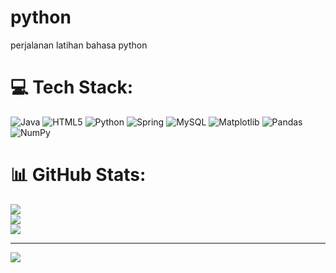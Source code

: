 # python
perjalanan latihan bahasa python

# 💻 Tech Stack:
![Java](https://img.shields.io/badge/java-%23ED8B00.svg?style=for-the-badge&logo=openjdk&logoColor=white) ![HTML5](https://img.shields.io/badge/html5-%23E34F26.svg?style=for-the-badge&logo=html5&logoColor=white) ![Python](https://img.shields.io/badge/python-3670A0?style=for-the-badge&logo=python&logoColor=ffdd54) ![Spring](https://img.shields.io/badge/spring-%236DB33F.svg?style=for-the-badge&logo=spring&logoColor=white) ![MySQL](https://img.shields.io/badge/mysql-4479A1.svg?style=for-the-badge&logo=mysql&logoColor=white) ![Matplotlib](https://img.shields.io/badge/Matplotlib-%23ffffff.svg?style=for-the-badge&logo=Matplotlib&logoColor=black) ![Pandas](https://img.shields.io/badge/pandas-%23150458.svg?style=for-the-badge&logo=pandas&logoColor=white) ![NumPy](https://img.shields.io/badge/numpy-%23013243.svg?style=for-the-badge&logo=numpy&logoColor=white)
# 📊 GitHub Stats:
![](https://github-readme-stats.vercel.app/api?username=Emanuel2512-Ndiwa&theme=dark&hide_border=false&include_all_commits=false&count_private=false)<br/>
![](https://github-readme-streak-stats.herokuapp.com/?user=Emanuel2512-Ndiwa&theme=dark&hide_border=false)<br/>
![](https://github-readme-stats.vercel.app/api/top-langs/?username=Emanuel2512-Ndiwa&theme=dark&hide_border=false&include_all_commits=false&count_private=false&layout=compact)

---
[![](https://visitcount.itsvg.in/api?id=Emanuel2512-Ndiwa&icon=0&color=0)](https://visitcount.itsvg.in)

<!-- Proudly created with GPRM ( https://gprm.itsvg.in ) -->
